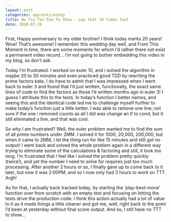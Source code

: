 ```yaml
---
layout: post 
categories: apprenticeship
title: No Tic-Tac-Toe To Show - say that 10 times fast
date: 2020-07-29
---
```


First, Happy anniversary to my older brother!  I think today marks 20 years!  Wow!  That’s awesome!  I remember this wedding day well, and From This Moment in time, there are some moments for which I’d rather there not exist a permanent video record… I’m not going to bother embedding this video in my blog, so don’t ask.  

Today I’m frustrated.  I worked on euler 10, and i solved the algorithm in maybe 20 to 30 minutes and even practiced good TDD by rewriting the prime factors kata.  I do have to admit that I was impressed when I went back to euler 3 and found that I’d just written, functionally, the exact same lines of code to find the factors as those I’d written months ago in euler 3!  I guess I attribute this to the tests.  In today’s function I better names, and seeing this and the identical code led me to challenge myself further to make today’s function just a little better.  I was able to remove one line; not sure if the one i removed counts as all I did was change an if to cond, but it still eliminated a line, and that was cool.

So why I am frustrated?  Well, the euler problem wanted me to find the sum of all prime numbers under 2MM.  I solved it for 1000, 20,000, 200,000, but when it came to 2MM, i let the thing run for like 15 minutes and still got no output!  I went back and solved the whole problem again in a different way trying to eliminate some of the calculations & factoring and still, it took too long.  I’m frustrated that I feel like i solved the problem pretty quickly (twice!), and yet the number I need to solve for requires just too much processing.  After another 2 hours or so, I finally gave up to come back to it later, but now it was 2:00PM, and so I now only had 3 hours to work on TTT. Argh!

As for that, I actually back tracked today, by starting the ‘play-best-move’ function over from scratch with an empty test and focusing on letting the tests drive the production code.  I think this action actually had a lot of value to it as it made things a little cleaner and got me, well, right back to the point I’d been at yesterday without final score output.  And so, I still have no TTT to show...
